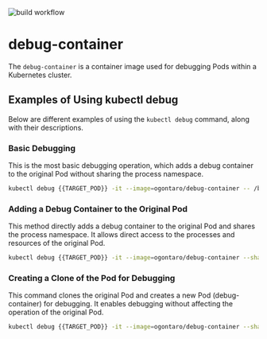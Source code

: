 ![build workflow](https://github.com/ogontaro/debug-container/actions/workflows/build-and-push.yml/badge.svg)

# debug-container

The `debug-container` is a container image used for debugging Pods within a Kubernetes cluster.

## Examples of Using kubectl debug

Below are different examples of using the `kubectl debug` command, along with their descriptions.

### Basic Debugging

This is the most basic debugging operation, which adds a debug container to the original Pod without sharing the process
namespace.

```bash
kubectl debug {{TARGET_POD}} -it --image=ogontaro/debug-container -- /bin/bash
```

### Adding a Debug Container to the Original Pod

This method directly adds a debug container to the original Pod and shares the process namespace. It allows direct
access to the processes and resources of the original Pod.

```bash
kubectl debug {{TARGET_POD}} -it --image=ogontaro/debug-container --share-processes -- /bin/bash
```

### Creating a Clone of the Pod for Debugging

This command clones the original Pod and creates a new Pod (debug-container) for debugging. It enables debugging without
affecting the operation of the original Pod.

```bash
kubectl debug {{TARGET_POD}} -it --image=ogontaro/debug-container --share-processes --copy-to=debug-container -- /bin/bash; echo "Remember to delete the debug pod: kubectl delete pod debug-container"
```
